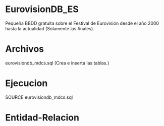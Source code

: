 # EurovisionDB_ES
Pequeña BBDD gratuita sobre el Festival de Eurovisión desde el año 2000 hasta la actualidad (Solamente las finales).

# Archivos
eurovisiondb_mdcs.sql (Crea e inserta las tablas.)

# Ejecucion 
SOURCE eurovisiondb_mdcs.sql

# Entidad-Relacion






